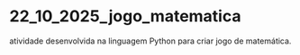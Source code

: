 # 22_10_2025_jogo_matematica
atividade desenvolvida na linguagem Python para criar jogo de matemática. 
